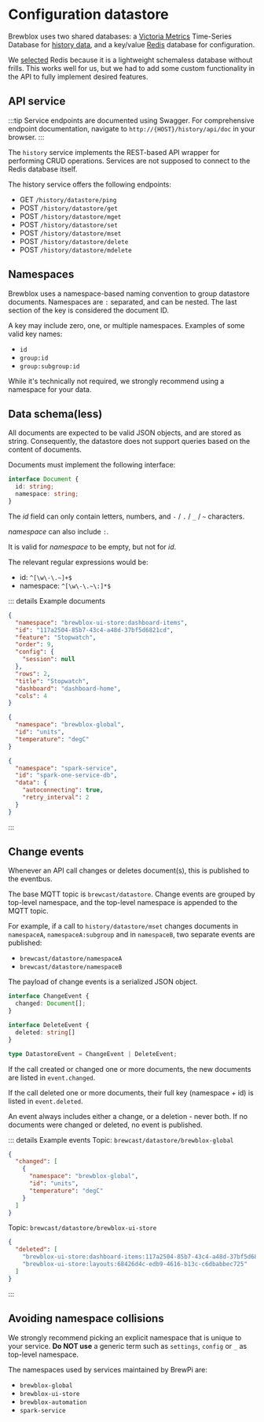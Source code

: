 # Configuration datastore

Brewblox uses two shared databases: a [Victoria Metrics](https://victoriametrics.com/) Time-Series Database for [history data](./history_events.md),
and a key/value [Redis](https://redis.io/) database for configuration.

We [selected](../decisions/20200902_redis_datastore.md) Redis because it is a lightweight schemaless database without frills.
This works well for us, but we had to add some custom functionality in the API to fully implement desired features.

## API service

:::tip
Service endpoints are documented using Swagger.
For comprehensive endpoint documentation, navigate to `http://{HOST}/history/api/doc` in your browser.
:::

The `history` service implements the REST-based API wrapper for performing CRUD operations.
Services are not supposed to connect to the Redis database itself.

The history service offers the following endpoints:

- GET `/history/datastore/ping`
- POST `/history/datastore/get`
- POST `/history/datastore/mget`
- POST `/history/datastore/set`
- POST `/history/datastore/mset`
- POST `/history/datastore/delete`
- POST `/history/datastore/mdelete`

## Namespaces

Brewblox uses a namespace-based naming convention to group datastore documents.
Namespaces are `:` separated, and can be nested.
The last section of the key is considered the document ID.

A key may include zero, one, or multiple namespaces.
Examples of some valid key names:

- `id`
- `group:id`
- `group:subgroup:id`

While it's technically not required, we strongly recommend using a namespace for your data.

## Data schema(less)

All documents are expected to be valid JSON objects, and are stored as string.
Consequently, the datastore does not support queries based on the content of documents.

Documents must implement the following interface:

```typescript
interface Document {
  id: string;
  namespace: string;
}
```

The *id* field can only contain letters, numbers, and `-` / `.` / `_` / `~` characters.

*namespace* can also include `:`.

It is valid for *namespace* to be empty, but not for *id*.

The relevant regular expressions would be:

- id: `^[\w\-\.~]+$`
- namespace: `^[\w\-\.~\:]*$`

::: details Example documents

```json
{
  "namespace": "brewblox-ui-store:dashboard-items",
  "id": "117a2504-85b7-43c4-a48d-37bf5d6821cd",
  "feature": "Stopwatch",
  "order": 9,
  "config": {
    "session": null
  },
  "rows": 2,
  "title": "Stopwatch",
  "dashboard": "dashboard-home",
  "cols": 4
}
```

```json
{
  "namespace": "brewblox-global",
  "id": "units",
  "temperature": "degC"
}
```

```json
{
  "namespace": "spark-service",
  "id": "spark-one-service-db",
  "data": {
    "autoconnecting": true,
    "retry_interval": 2
  }
}
```

:::

## Change events

Whenever an API call changes or deletes document(s), this is published to the eventbus.

The base MQTT topic is `brewcast/datastore`.
Change events are grouped by top-level namespace, and the top-level namespace is appended to the MQTT topic.

For example, if a call to `history/datastore/mset` changes documents in `namespaceA`,
`namespaceA:subgroup` and in `namespaceB`, two separate events are published:

- `brewcast/datastore/namespaceA`
- `brewcast/datastore/namespaceB`

The payload of change events is a serialized JSON object.

```typescript
interface ChangeEvent {
  changed: Document[];
}

interface DeleteEvent {
  deleted: string[]
}

type DatastoreEvent = ChangeEvent | DeleteEvent;
```

If the call created or changed one or more documents, the new documents are listed in `event.changed`.

If the call deleted one or more documents, their full key (namespace + id) is listed in `event.deleted`.

An event always includes either a change, or a deletion - never both.
If no documents were changed or deleted, no event is published.

::: details Example events
Topic: `brewcast/datastore/brewblox-global`

```json
{
  "changed": [
    {
      "namespace": "brewblox-global",
      "id": "units",
      "temperature": "degC"
    }
  ]
}
```

Topic: `brewcast/datastore/brewblox-ui-store`

```json
{
  "deleted": [
    "brewblox-ui-store:dashboard-items:117a2504-85b7-43c4-a48d-37bf5d6821cd",
    "brewblox-ui-store:layouts:68426d4c-edb9-4616-b13c-c6dbabbec725"
  ]
}
```

:::

## Avoiding namespace collisions

We strongly recommend picking an explicit namespace that is unique to your service.
**Do NOT use** a generic term such as `settings`, `config` or `_` as top-level namespace.

The namespaces used by services maintained by BrewPi are:

- `brewblox-global`
- `brewblox-ui-store`
- `brewblox-automation`
- `spark-service`
